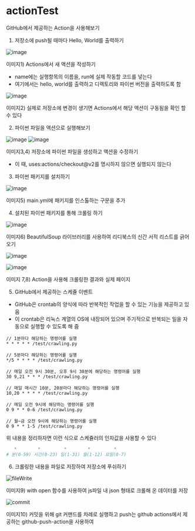 # actionTest

GitHub에서 제공하는 Action을 사용해보기

1. 저장소에 push될 때마다 Hello, World를 출력하기

![image](https://user-images.githubusercontent.com/67398691/119435026-5e2f6900-bd54-11eb-86ed-b98bf997930f.png)

이미지1) Actions에서 새 액션을 작성하기

- name에는 실행항목의 이름을, run에 실제 작동할 코드를 넣는다
- 여기에서는 hello, world를 출력하고 디렉토리와 파이썬 버전을 출력하도록 함

![image](https://user-images.githubusercontent.com/67398691/119435132-86b76300-bd54-11eb-97ba-1acb35be2aac.png)

이미지2) 실제로 저장소에 변경이 생기면 Actions에서 해당 액션이 구동됨을 확인 할 수 있다

2. 파이썬 파일을 액션으로 실행해보기

![image](https://user-images.githubusercontent.com/67398691/119437704-a7ce8280-bd59-11eb-9901-c928d3a01a49.png)
![image](https://user-images.githubusercontent.com/67398691/119437713-a9984600-bd59-11eb-85aa-1851bded3f8f.png)

이미지3,4) 저장소에 파이썬 파일을 생성하고 액션을 수정하기

- 이 때, uses:actions/checkout@v2를 명시하지 않으면 실행되지 않는다

3. 파이썬 패키지를 설치하기

![image](https://user-images.githubusercontent.com/67398691/119695142-dbf49100-be88-11eb-9c77-f5ad653e78a0.png)

이미지5) main.yml에 패키지를 인스톨하는 구문을 추가

4. 설치된 파이썬 패키지를 통해 크롤링 하기

![image](https://user-images.githubusercontent.com/67398691/119695256-f62e6f00-be88-11eb-866f-18de0230e75c.png)

이미지6) BeautifulSoup 라이브러리를 사용하여 리디북스의 신간 서적 리스트를 긁어오기

![image](https://user-images.githubusercontent.com/67398691/119695423-1ceca580-be89-11eb-80d8-ebfc3ce9052d.png)

![image](https://user-images.githubusercontent.com/67398691/119695436-2118c300-be89-11eb-8d0c-f71c5f337e56.png)

이미지 7,8) Action을 사용해 크롤링한 결과와 실제 페이지

5. GitHub에서 제공하는 스케쥴 이벤트
 
 - GitHub은 crontab의 양식에 따라 반복적인 작업을 할 수 있는 기능을 제공하고 있음
 - 이 crontab은 리눅스 계열의 OS에 내장되어 있으며 주기적으로 반복되는 일을 자동으로 실행할 수 있도록 해 줌

```shell
// 1분마다 해당하는 명령어를 실행
* * * * * /test/crawling.py

// 5분마다 해당하는 명령어를 실행
*/5 * * * * /test/crawling.py

// 매일 오전 9시 30분, 오후 9시 30분에 해당하는 명령어를 실행
30 9,21 * * * /test/crawling.py

// 매일 매시간 10분, 20분마다 해당하는 명령어를 실행
10,20 * * * * /test/crawling.py

// 매일 오전 9시에 해당하는 명령어를 실행
0 9 * * 0-6 /test/crawling.py

// 월~금 오전 9시에 해당하는 명령어를 실행
0 9 * * 1-5 /test/crawling.py
```

위 내용을 정리하자면 이런 식으로 스케쥴러의 인자값을 사용할 수 있다
```yaml
   *        *         *        *         *
# 분(0-59) 시간(0-23) 일(1-31) 월(1-12) 요일(0-7)
```

6. 크롤링한 내용을 파일로 저장하여 저장소에 푸쉬하기

![fileWrite](https://user-images.githubusercontent.com/67398691/120098068-d17b1580-c16e-11eb-9ce6-5e1a8dcecb3d.JPG)

이미지9) with open 함수를 사용하여 js파일 내 json 형태로 크롤해 온 데이터를 저장

![commit](https://user-images.githubusercontent.com/67398691/120098072-d50e9c80-c16e-11eb-90a1-4307e0bad092.JPG)

이미지10) 커밋을 위해 git 커맨드를 차례로 실행하고 push는 github actions에서 제공하는 github-push-action을 사용하여 
